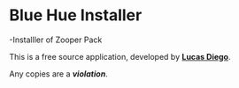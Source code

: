 # Blue Hue Installer

-Installler of Zooper Pack

This is a free source application, developed by <a href="https://plus.google.com/+LucasDiego29/about"><b>Lucas Diego</b></a>.

Any copies are a <b><i>violation</i></b>.
